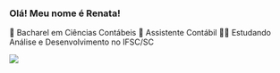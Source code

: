 ### Olá! Meu nome é Renata! 

🧾 Bacharel em Ciências Contábeis
💼 Assistente Contábil
👩‍🎓 Estudando Análise e Desenvolvimento no IFSC/SC


<picture>
  <source
    srcset="https://github-readme-stats.vercel.app/api?username=RenataRemour&show_icons=true&theme=transparent"
    media="(prefers-color-scheme: dark)"
  />
  <source
    srcset="https://github-readme-stats.vercel.app/api?username=RenataRemour&show_icons=true"
    media="(prefers-color-scheme: default), (prefers-color-scheme: no-preference)"
  />
  <img src="https://github-readme-stats.vercel.app/api?username=RenataRemour&show_icons=true" />
</picture>
<!--
**RenataRemour/RenataRemour** is a ✨ _special_ ✨ repository because its `README.md` (this file) appears on your GitHub profile.

Here are some ideas to get you started:

- 🔭 I’m currently working on ...
- 🌱 I’m currently learning ...
- 👯 I’m looking to collaborate on ...
- 🤔 I’m looking for help with ...
- 💬 Ask me about ...
- 📫 How to reach me: ...
- 😄 Pronouns: ...
- ⚡ Fun fact: ...
-->
